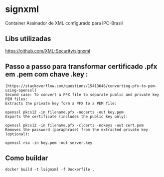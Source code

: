 # signxml
Container Assinador de XML configurado para IPC-Brasil

## Libs utilizadas
https://github.com/XML-Security/signxml

## Passo a passo para transformar certificado .pfx em .pem com chave .key :
```
[https://stackoverflow.com/questions/15413646/converting-pfx-to-pem-using-openssl]
Second case: To convert a PFX file to separate public and private key PEM files:
Extracts the private key form a PFX to a PEM file:

openssl pkcs12 -in filename.pfx -nocerts -out key.pem
Exports the certificate (includes the public key only):

openssl pkcs12 -in filename.pfx -clcerts -nokeys -out cert.pem
Removes the password (paraphrase) from the extracted private key (optional):

openssl rsa -in key.pem -out server.key
```

## Como buildar
```
docker build -t lsignxml -f Dockerfile .
```

